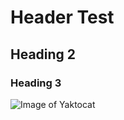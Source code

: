 # Header Test
## Heading 2
### Heading 3
![Image of Yaktocat](https://octodex.github.com/images/yaktocat.png)
